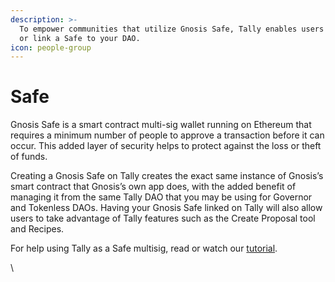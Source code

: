 ```yaml
---
description: >-
  To empower communities that utilize Gnosis Safe, Tally enables users to create
  or link a Safe to your DAO.
icon: people-group
---
```


# Safe

Gnosis Safe is a smart contract multi-sig wallet running on Ethereum that requires a minimum number of people to approve a transaction before it can occur. This added layer of security helps to protect against the loss or theft of funds.

Creating a Gnosis Safe on Tally creates the exact same instance of Gnosis’s smart contract that Gnosis’s own app does, with the added benefit of managing it from the same Tally DAO that you may be using for Governor and Tokenless DAOs. Having your Gnosis Safe linked on Tally will also allow users to take advantage of Tally features such as the Create Proposal tool and Recipes.



For help using Tally as a Safe multisig, read or watch our [tutorial](../../../../how-to-use-tally/use-tally-as-a-safe-multisig/).





\
